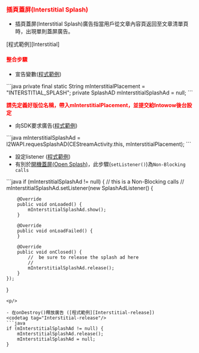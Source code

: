 ﻿<h3 id='interstitialsplash' style='color:red'>插頁蓋屏(Interstitial Splash)</h3>

- 插頁蓋屏(Interstitial Splash)廣告指當用戶從文章內容頁返回至文章清單頁時，出現單則蓋屏廣告。

<p/>
[程式範例][Interstitial]
<p/>

<h4 id='interstitialsplash-1' style='color:red'>整合步驟</h4>

- 宣告變數([程式範例][Interstitial-init])
<codetag tag="Interstitial-init"/>
```java
private final static String mInterstitialPlacement = "INTERSTITIAL_SPLASH";
private SplashAD mInterstitialSplashAd = null;
```
<p/>

<span style='font-weight: bold;color:red'>請先定義好版位名稱，帶入mInterstitialPlacement，並提交給Intowow後台設定<span/>

- 向SDK要求廣告([程式範例][Interstitial-request])
<codetag tag="Interstitial-request"/>
```java
mInterstitialSplashAd = I2WAPI.requesSplashAD(CEStreamActivity.this, mInterstitialPlacement);
```
<p/>

- 設定listener ([程式範例][Interstitial-setListener])
- 有別於[開機蓋屏(Open Splash)](./opensplash)，此步驟(`setListener()`)為`Non-Blocking calls`

<codetag tag="Interstitial-setListener"/>
```java
if (mInterstitialSplashAd != null) {
	//	this is a Non-Blocking calls
	//
	mInterstitialSplashAd.setListener(new SplashAdListener() {

		@Override
		public void onLoaded() {
			mInterstitialSplashAd.show();
		}

		@Override
		public void onLoadFailed() {
		}

		@Override
		public void onClosed() {
			//	be sure to release the splash ad here
			//
			mInterstitialSplashAd.release();
		}
	});
}
```
<p/>

- 在onDestroy()釋放廣告 ([程式範例][Interstitial-release])
<codetag tag="Interstitial-release"/>
```java
if (mInterstitialSplashAd != null) {
	mInterstitialSplashAd.release();
	mInterstitialSplashAd = null;
}
```
<p/>

[Interstitial-release]:https://github.com/ddad-daniel/CrystalExpressSDK-CN-Demo/tree/master//src/com/intowow/crystalexpress/cedemo/CEStreamActivity.java#L364 "CEStreamActivity.java" 
[OpenSplash-request]:https://github.com/ddad-daniel/CrystalExpressSDK-CN-Demo/tree/master//src/com/intowow/crystalexpress/cedemo/CEOpenSplashActivity.java#L78 "CEOpenSplashActivity.java" 
[Interstitial]:https://github.com/ddad-daniel/CrystalExpressSDK-CN-Demo/tree/master//src/com/intowow/crystalexpress/cedemo/CEStreamActivity.java#L334 "CEStreamActivity.java" 
[Interstitial-init]:https://github.com/ddad-daniel/CrystalExpressSDK-CN-Demo/tree/master//src/com/intowow/crystalexpress/cedemo/CEStreamActivity.java#L91 "CEStreamActivity.java" 
[Interstitial-request]:https://github.com/ddad-daniel/CrystalExpressSDK-CN-Demo/tree/master//src/com/intowow/crystalexpress/cedemo/CEStreamActivity.java#L153 "CEStreamActivity.java" 
[Interstitial-setListener]:https://github.com/ddad-daniel/CrystalExpressSDK-CN-Demo/tree/master//src/com/intowow/crystalexpress/cedemo/CEStreamActivity.java#L157 "CEStreamActivity.java" 
